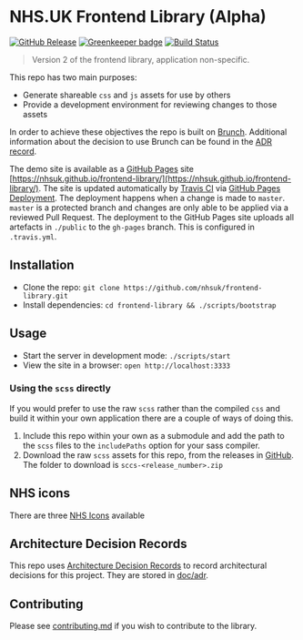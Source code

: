 # NHS.UK Frontend Library (Alpha)

[![GitHub Release](https://img.shields.io/github/release/nhsuk/frontend-library.svg)](https://github.com/nhsuk/frontend-library/releases/latest/)
[![Greenkeeper badge](https://badges.greenkeeper.io/nhsuk/frontend-library.svg)](https://greenkeeper.io/)
[![Build Status](https://travis-ci.org/nhsuk/frontend-library.svg?branch=master)](https://travis-ci.org/nhsuk/frontend-library)

> Version 2 of the frontend library, application non-specific.

This repo has two main purposes:
* Generate shareable `css` and `js` assets for use by others
* Provide a development environment for reviewing changes to those assets

In order to achieve these objectives the repo is built on
[Brunch](http://brunch.io/). Additional information about the decision to use
Brunch can be found in the [ADR record](./doc/adr/0003-use-brunch.md).

The demo site is available as a [GitHub Pages](https://pages.github.com/) site
[https://nhsuk.github.io/frontend-library/](https://nhsuk.github.io/frontend-library/).
The site is updated automatically by [Travis CI](https://travis-ci.org/) via
[GitHub Pages Deployment](https://docs.travis-ci.com/user/deployment/pages/).
The deployment happens when a change is made to `master`. `master` is a
protected branch and changes are only able to be applied via a reviewed Pull
Request. The deployment to the GitHub Pages site uploads all artefacts in
`./public` to the `gh-pages` branch. This is configured in `.travis.yml`.

## Installation

* Clone the repo: `git clone https://github.com/nhsuk/frontend-library.git`
* Install dependencies: `cd frontend-library && ./scripts/bootstrap`

## Usage

* Start the server in development mode: `./scripts/start`
* View the site in a browser: `open http://localhost:3333`

### Using the `scss` directly

If you would prefer to use the raw `scss` rather than the compiled `css` and build it within your own application there are a couple of ways of doing this.

1. Include this repo within your own as a submodule and add the path to the
   `scss` files to the `includePaths` option for your sass compiler.
1. Download the raw `scss` assets for this repo, from the releases in
   [GitHub](https://github.com/nhsuk/frontend-library/releases). The
   folder to download is `sccs-<release_number>.zip`

## NHS icons

There are three [NHS Icons](https://nhsuk.github.io/frontend-library/#nhs-icons) available

## Architecture Decision Records

This repo uses
[Architecture Decision Records](http://thinkrelevance.com/blog/2011/11/15/documenting-architecture-decisions)
to record architectural decisions for this project.
They are stored in [doc/adr](doc/adr).

## Contributing

Please see [contributing.md](CONTRIBUTING.md) if you wish to contribute to the library.

